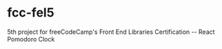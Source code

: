 # fcc-fel5
5th project for freeCodeCamp's Front End Libraries Certification -- React Pomodoro Clock
